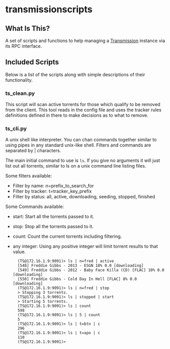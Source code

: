 # transmissionscripts

## What Is This?

A set of scripts and functions to help managing a [Transmission](https://transmissionbt.com/) instance via
its RPC interface.

## Included Scripts

Below is a list of the scripts along with simple descriptions of their functionality.

### ts_clean.py

This script will scan active torrents for those which qualify to be removed from the client. This
tool reads in the config file and uses the tracker rules definitions defined in there to make decisions
as to what to remove.

### ts_cli.py

A unix shell like interpreter. You can chan commands together similar to using pipes in any
standard unix-like shell. Filters and commands are separated by | characters.

The main initial command to use is `ls`. If you give no arguments it will just list
out all torrents, similar to ls on a unix command line listing files.

Some filters available:

- Filter by name: n=prefix_to_search_for
- Filter by tracker: t=tracker_key_prefix
- Filter by status: all, active, downloading, seeding, stopped, finished


Some Commands available:

- start: Start all the torrents passed to it.
- stop: Stop all the torrents passed to it.
- count: Count the current torrents including filtering.
- any integer: Using any positive integer will limit torrent results to that value.


        (TS@172.16.1.9:9091)> ls | n=fred | active
        [548] Freddie Gibbs - 2013 - ESGN 18% 0.0 [downloading]
        [549] Freddie Gibbs - 2012 - Baby Face Killa (CD) [FLAC] 10% 0.0 [downloading]
        [550] Freddie Gibbs - Cold Day In Hell [FLAC] 8% 0.0 [downloading]
        (TS@172.16.1.9:9091)> ls | n=fred | stop
        > Stopping 3 torrents.
        (TS@172.16.1.9:9091)> ls | stopped | start
        > Starting 5 torrents.
        (TS@172.16.1.9:9091)> ls | count
        598
        (TS@172.16.1.9:9091)> ls | 5 | count
        5
        (TS@172.16.1.9:9091)> ls | t=btn | c
        296
        (TS@172.16.1.9:9091)> ls | t=apo | c
        110
        (TS@172.16.1.9:9091)>

